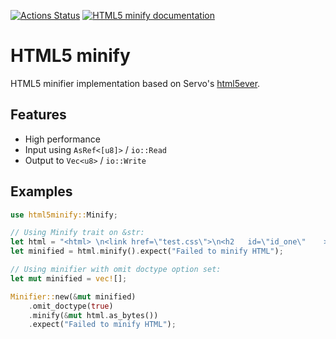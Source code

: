 [![Actions Status](https://github.com/martingallagher/html5minify/workflows/CI/badge.svg)](https://github.com/martingallagher/html5minify/actions)
[![HTML5 minify documentation](https://docs.rs/html5minify/badge.svg)](https://docs.rs/html5minify)

# HTML5 minify

HTML5 minifier implementation based on Servo's [html5ever](https://github.com/servo/html5ever).

## Features

- High performance
- Input using `AsRef<[u8]>` / `io::Read`
- Output to `Vec<u8>` / `io::Write`

## Examples

```rust
use html5minify::Minify;

// Using Minify trait on &str:
let html = "<html> \n<link href=\"test.css\">\n<h2   id=\"id_one\"    >Hello\n</h2>    \n<p>\nWorld</p>";
let minified = html.minify().expect("Failed to minify HTML");

// Using minifier with omit doctype option set:
let mut minified = vec![];

Minifier::new(&mut minified)
    .omit_doctype(true)
    .minify(&mut html.as_bytes())
    .expect("Failed to minify HTML");
```